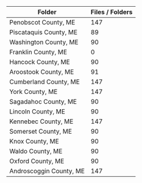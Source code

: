 | Folder                  |   Files / Folders |
|-------------------------|-------------------|
| Penobscot County, ME    |               147 |
| Piscataquis County, ME  |                89 |
| Washington County, ME   |                90 |
| Franklin County, ME     |                 0 |
| Hancock County, ME      |                90 |
| Aroostook County, ME    |                91 |
| Cumberland County, ME   |               147 |
| York County, ME         |               147 |
| Sagadahoc County, ME    |                90 |
| Lincoln County, ME      |                90 |
| Kennebec County, ME     |               147 |
| Somerset County, ME     |                90 |
| Knox County, ME         |                90 |
| Waldo County, ME        |                90 |
| Oxford County, ME       |                90 |
| Androscoggin County, ME |               147 |